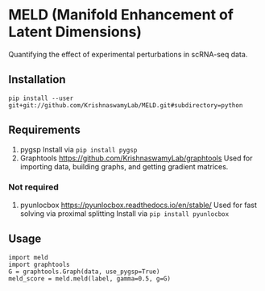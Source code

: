 # MELD (Manifold Enhancement of Latent Dimensions)
Quantifying the effect of experimental perturbations in scRNA-seq data.

## Installation

```
pip install --user git+git://github.com/KrishnaswamyLab/MELD.git#subdirectory=python
```

## Requirements
1. pygsp
	Install via
	`pip install pygsp`
2. Graphtools
	https://github.com/KrishnaswamyLab/graphtools
	Used for importing data, building graphs, and getting gradient matrices.

### Not required

1. pyunlocbox
	https://pyunlocbox.readthedocs.io/en/stable/
	Used for fast solving via proximal splitting
	Install via
	`pip install pyunlocbox`

## Usage

```
import meld
import graphtools
G = graphtools.Graph(data, use_pygsp=True)
meld_score = meld.meld(label, gamma=0.5, g=G)
```
